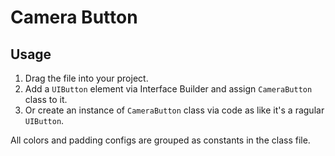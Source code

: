# Camera Button

## Usage
1. Drag the file into your project.
2. Add a `UIButton` element via Interface Builder and assign `CameraButton` class to it.
3. Or create an instance of `CameraButton` class via code as like it's a ragular `UIButton`.

All colors and padding configs are grouped as constants in the class file.
